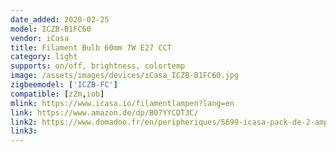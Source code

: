 ```yaml
---
date_added: 2020-02-25
model: ICZB-B1FC60
vendor: iCasa
title: Filament Bulb 60mm 7W E27 CCT
category: light
supports: on/off, brightness, colortemp
image: /assets/images/devices/iCasa_ICZB-B1FC60.jpg
zigbeemodel: ['ICZB-FC']
compatible: [z2m,iob]
mlink: https://www.icasa.io/filamentlampen?lang=en
link: https://www.amazon.de/dp/B07YYCDT3C/
link2: https://www.domadoo.fr/en/peripheriques/5699-icasa-pack-de-2-ampoules-led-zigbee-filament-60mm-7w-blanc-variable-0636665129376.html
link3: 
---
```

